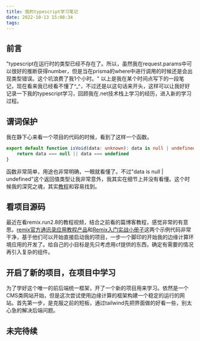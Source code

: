 ```yaml
---
title: 我的typescript学习笔记
date: 2022-10-13 15:08:34
tags:
---
```


## 前言

"typescript在运行时的类型已经不存在了。所以，虽然我在request.params中可以很好的推断获得number，但是当在prisma的where中进行调用的时候还是会出现类型错误。这个坑浪费了我1个小时。" 以上是我在某个时间点写下的一段笔记，现在看来我已经看不懂了^_^，不过还是以这句话来开头，这样可以让我好好记录一下我的typescript学习，回顾我在.net技术栈上学习的经历，进入新的学习过程。

## 谓词保护

我在静下心来看一个项目的代码的时候，看到了这样一个函数。

``` typescript
export default function isVoid(data: unknown): data is null | undefined {
    return data === null || data === undefined
}
```

函数非常简单，用途也非常明确，一眼就看懂了。不过"data is null | undefined"这个返回值类型让我非常意外，我其实在细节上并没有看懂。这个时候我的深究之魂，其实[教程](https://www.jianshu.com/p/57df3cb66d3d#)和容易找到。

## 看项目源码

最近在看remix.run2.8的教程视频，结合之前看的篇博客教程，感觉非常的有意思。[remix官方通讯录应用教程产品](https://github.com/FushenYang/remix.run.tutorial)和[Remix入门实战小册子](https://remix.lutaonan.com)这两个示例代码非常干净，基于他们可以开始直接启动我的项目，一步一个脚印的开始我的边缘计算环境应用的开发了。给自己的小目标是先只考虑用cf提供的东西，确定有需要的情况再引入复杂的组件。

## 开启了新的项目，在项目中学习

为了学好这个唯一的前后端统一框架，开了一个新的项目用来学习。依然是一个CMS类网站开始，但是这次尝试使用边缘计算的框架构建一个稳定的运行的网站。首先第一步，是克服之前的短板，通过tailwind先把界面做的好看一些，别太心急的解决后端问题。

## 未完待续
